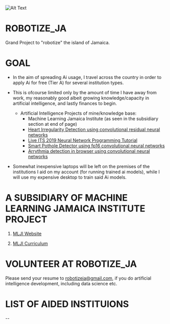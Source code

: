 
![Alt Text](https://github.com/JordanMicahBennett/Machine-Learning-Jamaica-Institute_Curriculum_MainPage/blob/master/data/email_marketing_style_0s1.png)

# ROBOTIZE_JA 
Grand Project to "robotize" the island of Jamaica.

# GOAL
* In the aim of spreading Ai usage, I travel across the country in order to apply Ai for free (Tier A) for several institution types. 

* This is ofcourse limited only by the amount of time I have away from work, my reasonably good albeit growing knowledge/capacity in artificial intelligence, and lastly finances to begin. 
    * Artificial Intelligence Projects of mine/knowledge base:
        * Machine Learning Jamaica Institute (as seen in the subsidiary section at end of page)
        * [Heart Irregularity Detection using convolutional residual neural networks](https://github.com/JordanMicahBennett/EJECTION-FRACTION-IRREGULARITY-DETECTION-MODEL)
        * [Live ITS 2019 Neural Network Programming Tutorial](https://github.com/JordanMicahBennett/Live-ITS-2019-Artificial-Neural-Network-Tutorial-Code)
        * [Smart Pothole Detector using fp16 convolutional neural networks](https://github.com/JordanMicahBennett/Smart-Ai-Pothole-Detector------Powered-by-Tensorflow-TensorRT-on-Google-Colab-and-or-Jetson-Nano)
        * [Arrythmia detection in browser using convolutional neural networks](https://github.com/JordanMicahBennett/Browser-Ai-Arrhythmia-Detection)
        
* Somewhat inexpensive laptops will be left on the premises of the institutions I aid on my account (for running trained ai models), while I will use my expensive desktop to train said Ai models.

# A SUBSIDIARY OF MACHINE LEARNING JAMAICA INSTITUTE PROJECT
1. [MLJI Website](http://mlj-institute.rf.gd/)

2. [MLJI Curriculum](https://github.com/JordanMicahBennett/Machine-Learning-Jamaica-Institute_Curriculum_MainPage/blob/master/README.md)


# VOLUNTEER AT ROBOTIZE_JA
Please send your resume to robotizeja@gmail.com, if you do artificial intelligence development, including data science etc.

# LIST OF AIDED INSTITUIONS 

--


